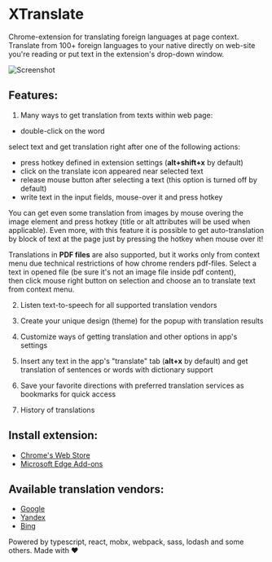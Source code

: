 XTranslate
==========
Chrome-extension for translating foreign languages at page context.
Translate from 100+ foreign languages to your native directly on web-site you're reading or 
put text in the extension's drop-down window.

![Screenshot](https://github.com/ixrock/XTranslate/blob/master/screenshots/Untitled-1.jpg?raw=true)

Features:
-----------
1) Many ways to get translation from texts within web page:
- double-click on the word

select text and get translation right after one of the following actions:
- press hotkey defined in extension settings (**alt+shift+x** by default)
- click on the translate icon appeared near selected text
- release mouse button after selecting a text (this option is turned off by default)
- write text in the input fields, mouse-over it and press hotkey

You can get even some translation from images by mouse overing the image element and 
press hotkey (title or alt attributes will be used when applicable).
Even more, with this feature it is possible to get auto-translation by block of text at the page 
just by pressing the hotkey when mouse over it!

Translations in **PDF files** are also supported, but it works only from context menu due technical restrictions of how chrome renders pdf-files.
Select a text in opened file (be sure it's not an image file inside pdf content),  
then click mouse right button on selection and choose an to translate text from context menu.

2) Listen text-to-speech for all supported translation vendors

3) Create your unique design (theme) for the popup with translation results

4) Customize ways of getting translation and other options in app's settings

5) Insert any text in the app's "translate" tab (**alt+x** by default) and get translation of sentences or words with dictionary support

6) Save your favorite directions with preferred translation services as bookmarks for quick access

7) History of translations

Install extension:
-----------
* [Chrome's Web Store](https://chrome.google.com/webstore/detail/xtranslate/gfgpkepllngchpmcippidfhmbhlljhoo)
* [Microsoft Edge Add-ons](https://microsoftedge.microsoft.com/addons/detail/cinfaflgbaachkaamaeglolofeahelkd)

Available translation vendors:
-----------
* [Google](http://translate.google.com/)
* [Yandex](http://translate.yandex.com/)
* [Bing](http://bing.com/translator/)

Powered by typescript, react, mobx, webpack, sass, lodash and some others. Made with ♥
